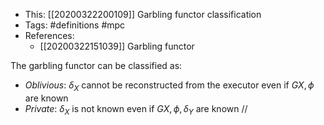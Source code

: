 * This: [[20200322200109]] Garbling functor classification
* Tags: #definitions #mpc
* References: 
    * [[20200322151039]] Garbling functor

The garbling functor can be classified as:

- *Oblivious*: $\delta_X$ cannot be reconstructed from the executor even if $GX,\phi$ are known
- *Private*: $\delta_X$ is not known even if $GX, \phi, \delta_Y$ are known // 

